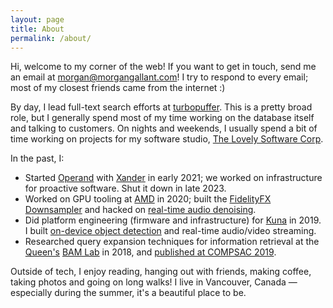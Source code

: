 ```yaml
---
layout: page
title: About
permalink: /about/
---
```


Hi, welcome to my corner of the web! If you want to get in touch, send me an email at [morgan@morgangallant.com](mailto:morgan@morgangallant.com)! I try to respond to every email; most of my closest friends came from the internet :)

By day, I lead full-text search efforts at [turbopuffer](https://turbopuffer.com). This is a pretty broad role, but I generally spend most of my time working on the database itself and talking to customers. On nights and weekends, I usually spend a bit of time working on projects for my software studio, [The Lovely Software Corp](https://lovely.software).

In the past, I:

- Started [Operand](https://operand.ai) with [Xander](https://x.com/donwauchopex) in early 2021; we worked on infrastructure for proactive software. Shut it down in late 2023.
- Worked on GPU tooling at [AMD](https://amd.com/) in 2020; built the [FidelityFX Downsampler](https://gpuopen.com/fidelityfx-spd/) and hacked on [real-time audio denoising](https://www.amd.com/en/products/software/adrenalin/amd-noise-suppression.html).
- Did platform engineering (firmware and infrastructure) for [Kuna](https://getkuna.com/) in 2019. I built [on-device object detection](https://getkuna.com/pages/kuna-ai) and real-time audio/video streaming.
- Researched query expansion techniques for information retrieval at the [Queen's](https://www.queensu.ca/) [BAM Lab](https://research.cs.queensu.ca/home/farhana/bam-lab/) in 2018, and [published at COMPSAC 2019](https://ieeexplore.ieee.org/document/8754179).

Outside of tech, I enjoy reading, hanging out with friends, making coffee, taking photos and going on long walks! I live in Vancouver, Canada — especially during the summer, it's a beautiful place to be.
